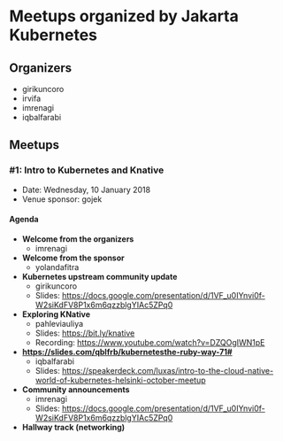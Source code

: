 # Meetups organized by Jakarta Kubernetes

## Organizers
- girikuncoro
- irvifa
- imrenagi
- iqbalfarabi

## Meetups

### #1: Intro to Kubernetes and Knative

- Date: Wednesday, 10 January 2018
- Venue sponsor: gojek

#### Agenda

- **Welcome from the organizers**
	- imrenagi
- **Welcome from the sponsor**
	- yolandafitra
- **Kubernetes upstream community update**
	- girikuncoro
	- Slides: https://docs.google.com/presentation/d/1VF_u0IYnvi0f-W2siKdFV8P1x6m6qzzblgYIAc5ZPq0
- **Exploring KNative**
	- pahleviauliya
	- Slides: https://bit.ly/knative
	- Recording: https://www.youtube.com/watch?v=DZQOgIWN1pE
- **https://slides.com/qblfrb/kubernetesthe-ruby-way-71#**
	- iqbalfarabi
	- Slides: https://speakerdeck.com/luxas/intro-to-the-cloud-native-world-of-kubernetes-helsinki-october-meetup
- **Community announcements**
	- imrenagi
	- Slides: https://docs.google.com/presentation/d/1VF_u0IYnvi0f-W2siKdFV8P1x6m6qzzblgYIAc5ZPq0
- **Hallway track (networking)**
